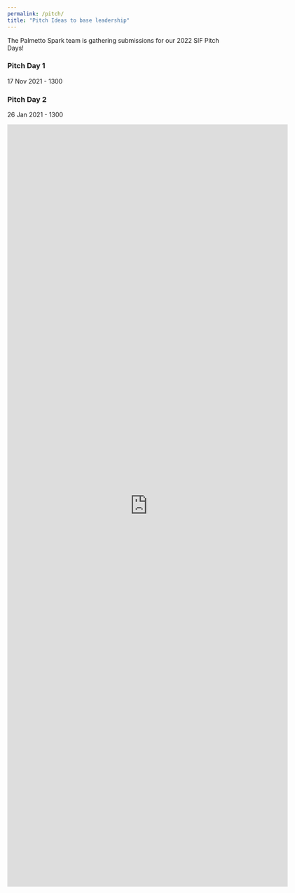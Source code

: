 ```yaml
---
permalink: /pitch/
title: "Pitch Ideas to base leadership"
---
```


The Palmetto Spark team is gathering submissions for our 2022 SIF Pitch Days! 

### Pitch Day 1
17 Nov 2021 - 1300

### Pitch Day 2
26 Jan 2021 - 1300

<iframe src="https://docs.google.com/forms/d/e/1FAIpQLScTpZZ6qn7rbXmILXcupyfSLjdZhVhrDRyPXxetSgDQgqMeGw/viewform?embedded=true" width="640" height="1737" frameborder="0" marginheight="0" marginwidth="0">Loading…</iframe>